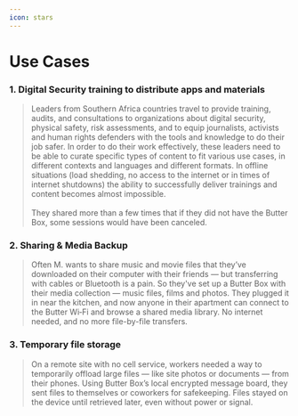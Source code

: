 ```yaml
---
icon: stars
---
```


# Use Cases

### 1. Digital Security training to distribute apps and materials

> Leaders from Southern Africa countries travel to provide training, audits, and consultations to organizations about digital security, physical safety, risk assessments, and to equip journalists, activists and human rights defenders with the tools and knowledge to do their job safer. In order to do their work effectively, these leaders need to be able to curate specific types of content to fit various use cases, in different contexts and languages and different formats. In offline situations (load shedding, no access to the internet or in times of internet shutdowns) the ability to successfully deliver trainings and content becomes almost impossible. \
> \
> They shared more than a few times that if they did not have the Butter Box, some sessions would have been canceled.

### 2. Sharing & Media Backup

> Often M. wants to share music and movie files that they’ve downloaded on their computer with their friends — but transferring with cables or Bluetooth is a pain. So they've set up a Butter Box with their media collection — music files, films and photos. They plugged it in near the kitchen, and now anyone in their apartment can connect to the Butter Wi‑Fi and browse a shared media library. No internet needed, and no more file-by-file transfers.

### 3. Temporary file storage

> On a remote site with no cell service, workers needed a way to temporarily offload large files — like site photos or documents — from their phones. Using Butter Box’s local encrypted message board, they sent files to themselves or coworkers for safekeeping. Files stayed on the device until retrieved later, even without power or signal.
